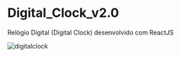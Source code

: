 # Digital_Clock_v2.0
Relógio Digital (Digital Clock) desenvolvido com ReactJS

![digitalclock](https://user-images.githubusercontent.com/97764446/219904390-6402fc28-68d4-41a8-a756-8c5dc2aed899.jpeg)
